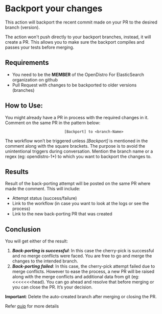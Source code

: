 # Backport your changes

This action will backport the recent commit made on your PR to the desired branch (version).

The action won't push directly to your backport branches, instead, it will create a PR. This allows you to make sure the backport compiles and passes your tests before merging.

## Requirements

* You need to be the **MEMBER** of the OpenDistro For ElasticSearch organization on github
* Pull Request with changes to be backported to older versions (branches)

## How to Use:

You might already have a PR in process with the required changes in it. Comment on the same PR in the pattern below:
```
                           [Backport] to <branch-Name>
```

The workflow won’t be triggered unless *[Backport]* is mentioned in the comment along with the square brackets. The purpose is to avoid the unintentional triggers during conversation.
Mention the branch name or a regex (eg: opendistro-1*) to which you want to backport the changes to. 

## Results

Result of the back-porting attempt will be posted on the same PR where made the comment. This will include:
* Attempt status (success/failure)
* Link to the workflow (in case you want to look at the logs or see the process)
* Link to the new back-porting PR that was created 

## Conclusion

You will get either of the result:
1. ***Back-porting is successful***: In this case the cherry-pick is successful and no merge conflicts were faced. You are free to go and merge the changes to the intended branch. 
2. ***Back-porting failed***: In this case, the cherry-pick attempt failed due to merge conflicts. However to ease the process, a new PR will be raised along with the merge conflicts and additional data from git (eg: <<<<<<<head).
You can go ahead and resolve that before merging or you can close the PR. It’s your decision.

**Important**: Delete the auto-created branch after merging or closing the PR.

Refer [quip](https://quip-amazon.com/XHzKAYtgb89Y/GitHub-Backport) for more details


